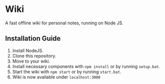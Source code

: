 # Wiki

A fast offline wiki for personal notes, running on Node JS.


## Installation Guide
1. Install NodeJS.
2. Clone this repository.
3. Move to your wiki.
4. Install necessary components with `npm install` or by running `setup.bat`.
5. Start the wiki with `npm start` or by running `start.bat`.
6. Wiki is now available under `localhost:3000`
